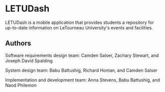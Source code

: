 # LETUDash
LETUDash is a mobile application that provides students a repository for up-to-date information on LeTourneau University's events and facilities. 

## Authors
Software requirements design team: Camden Salser, Zachary Stewart, and Joseph David Spalding

System design team: Babu Battushig, Richard Homan, and Camden Salser

Implementation and development team: Anna Stevens, Babu Battushig, and Naod Philemon
